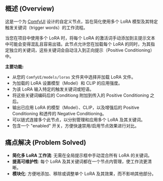 ## 概述 (Overview)

这是一个为 [ComfyUI](https://github.com/comfyanonymous/ComfyUI) 设计的自定义节点，旨在简化使用多个 LoRA 模型及其特定触发关键词（trigger words）的工作流程。

当您在项目中使用多个 LoRA 时，将每个 LoRA 的激活词手动添加到主提示文本中可能会变得混乱且容易出错。此节点允许您在加载每个 LoRA 的同时，为其指定独立的关键词，这些关键词会自动注入到正向提示（Positive Conditioning）中。

**主要功能:**
*   从您的 `ComfyUI/models/loras` 文件夹中选择并加载 LoRA 文件。
*   为加载的 LoRA 设置模型（Model）和 CLIP 的应用强度。
*   为该 LoRA 输入特定的触发关键词或短语。
*   将这些关键词编码后的 Conditiong 附加到传入的 Positive Conditioning 之后。
*   输出已应用 LoRA 的模型（Model）、CLIP，以及增强后的 Positive Conditioning 和透传的 Negative Conditioning。
*   可以链式连接多个此节点，以分别管理和应用多个 LoRA 及其关键词。
*   包含一个 "enabled" 开关，方便快速禁用/启用节点效果进行对比。

## 痛点解决 (Problem Solved)

*   **简化多 LoRA 工作流**: 无需在全局提示框中手动混合所有 LoRA 的关键词。
*   **提高可维护性**: 每个 LoRA 及其关键词都在一个节点内管理，使工作流更清晰。
*   **模块化**: 方便地添加、移除或调整单个 LoRA 及其效果，而不影响其他部分。

